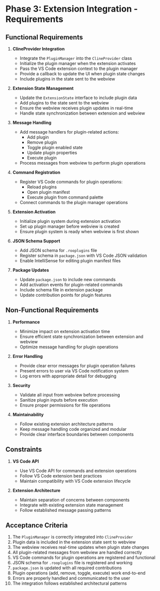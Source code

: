 # Phase 3: Extension Integration - Requirements

## Functional Requirements

1. **ClineProvider Integration**
   - Integrate the `PluginManager` into the `ClineProvider` class
   - Initialize the plugin manager when the extension activates
   - Pass the VS Code extension context to the plugin manager
   - Provide a callback to update the UI when plugin state changes
   - Include plugins in the state sent to the webview

2. **Extension State Management**
   - Update the `ExtensionState` interface to include plugin data
   - Add plugins to the state sent to the webview
   - Ensure the webview receives plugin updates in real-time
   - Handle state synchronization between extension and webview

3. **Message Handling**
   - Add message handlers for plugin-related actions:
     - Add plugin 
     - Remove plugin
     - Toggle plugin enabled state
     - Update plugin properties
     - Execute plugin
   - Process messages from webview to perform plugin operations

4. **Command Registration**
   - Register VS Code commands for plugin operations:
     - Reload plugins
     - Open plugin manifest
     - Execute plugin from command palette
   - Connect commands to the plugin manager operations

5. **Extension Activation**
   - Initialize plugin system during extension activation
   - Set up plugin manager before webview is created
   - Ensure plugin system is ready when webview is first shown

6. **JSON Schema Support**
   - Add JSON schema for `.rooplugins` file
   - Register schema in `package.json` with VS Code JSON validation
   - Enable IntelliSense for editing plugin manifest files

7. **Package Updates**
   - Update `package.json` to include new commands
   - Add activation events for plugin-related commands
   - Include schema file in extension package
   - Update contribution points for plugin features

## Non-Functional Requirements

1. **Performance**
   - Minimize impact on extension activation time
   - Ensure efficient state synchronization between extension and webview
   - Optimize message handling for plugin operations

2. **Error Handling**
   - Provide clear error messages for plugin operation failures
   - Present errors to user via VS Code notification system
   - Log errors with appropriate detail for debugging

3. **Security**
   - Validate all input from webview before processing
   - Sanitize plugin inputs before execution
   - Ensure proper permissions for file operations

4. **Maintainability**
   - Follow existing extension architecture patterns
   - Keep message handling code organized and modular
   - Provide clear interface boundaries between components

## Constraints

1. **VS Code API**
   - Use VS Code API for commands and extension operations
   - Follow VS Code extension best practices
   - Maintain compatibility with VS Code extension lifecycle

2. **Extension Architecture**
   - Maintain separation of concerns between components
   - Integrate with existing extension state management
   - Follow established message passing patterns

## Acceptance Criteria

1. The `PluginManager` is correctly integrated into `ClineProvider`
2. Plugin data is included in the extension state sent to webview
3. The webview receives real-time updates when plugin state changes
4. All plugin-related messages from webview are handled correctly
5. VS Code commands for plugin operations are registered and functional
6. JSON schema for `.rooplugins` file is registered and working
7. `package.json` is updated with all required contributions
8. Plugin operations (add, remove, toggle, execute) work end-to-end
9. Errors are properly handled and communicated to the user
10. The integration follows established architectural patterns